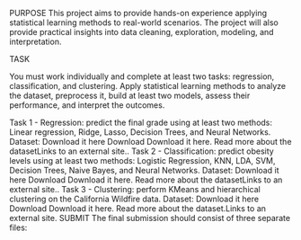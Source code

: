 PURPOSE
This project aims to provide hands-on experience applying statistical learning methods to real-world scenarios. The project will also provide practical insights into data cleaning, exploration, modeling, and interpretation.

TASK

You must work individually and complete at least two tasks: regression, classification, and clustering. Apply statistical learning methods to analyze the dataset, preprocess it, build at least two models, assess their performance, and interpret the outcomes.

Task 1 - Regression: predict the final grade using at least two methods: Linear regression, Ridge, Lasso, Decision Trees, and Neural Networks.
Dataset: Download it here Download Download it here. Read more about the datasetLinks to an external site..
Task 2 - Classification: predict obesity levels using at least two methods: Logistic Regression, KNN, LDA, SVM, Decision Trees, Naive Bayes, and Neural Networks.
Dataset: Download it here Download Download it here. Read more about the datasetLinks to an external site..
Task 3 - Clustering: perform KMeans and hierarchical clustering on the California Wildfire data.
Dataset: Download it here Download Download it here. Read more about the dataset.Links to an external site.
SUBMIT
The final submission should consist of three separate files:
